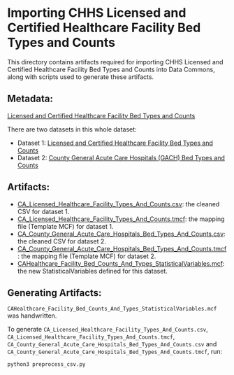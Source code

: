 # Importing CHHS Licensed and Certified Healthcare Facility Bed Types and Counts

This directory contains artifacts required for importing
CHHS Licensed and Certified Healthcare Facility Bed Types and Counts
into Data Commons, along with scripts used to generate these artifacts.

## Metadata:
[Licensed and Certified Healthcare Facility Bed Types and Counts](https://data.chhs.ca.gov/dataset/healthcare-facility-bed-types-and-counts)

There are two datasets in this whole dataset:
* Dataset 1: [Licensed and Certified Healthcare Facility Bed Types and Counts](https://data.chhs.ca.gov/dataset/09b8ad0e-aca6-4147-b78d-bdaad872f30b/resource/0997fa8e-ef7c-43f2-8b9a-94672935fa60/download/healthcare_facility_beds.xlsx)
* Dataset 2: [County General Acute Care Hospitals (GACH) Bed Types and Counts](https://data.chhs.ca.gov/dataset/09b8ad0e-aca6-4147-b78d-bdaad872f30b/resource/d6599aac-ff5e-4693-a295-9f9d646a1f06/download/ca_county_gach_bed_counts.xlsx)

## Artifacts:

- [CA_Licensed_Healthcare_Facility_Types_And_Counts.csv](CA_Licensed_Healthcare_Facility_Types_And_Counts.csv): the cleaned CSV for dataset 1.
- [CA_Licensed_Healthcare_Facility_Types_And_Counts.tmcf](CA_Licensed_Healthcare_Facility_Types_And_Counts.tmcf): the mapping file (Template MCF) for dataset 1.
- [CA_County_General_Acute_Care_Hospitals_Bed_Types_And_Counts.csv](CA_County_General_Acute_Care_Hospitals_Bed_Types_And_Counts.csv): the cleaned CSV for dataset 2.
- [CA_County_General_Acute_Care_Hospitals_Bed_Types_And_Counts.tmcf](CA_County_General_Acute_Care_Hospitals_Bed_Types_And_Counts.tmcf): the mapping file (Template MCF) for dataset 2.
- [CAHealthcare_Facility_Bed_Counts_And_Types_StatisticalVariables.mcf](CAHealthcare_Facility_Bed_Counts_And_Types_StatisticalVariables.mcf):
  the new StatisticalVariables defined for this dataset.

## Generating Artifacts:

`CAHealthcare_Facility_Bed_Counts_And_Types_StatisticalVariables.mcf` was handwritten.

To generate `CA_Licensed_Healthcare_Facility_Types_And_Counts.csv`, `CA_Licensed_Healthcare_Facility_Types_And_Counts.tmcf`, `CA_County_General_Acute_Care_Hospitals_Bed_Types_And_Counts.csv` and `CA_County_General_Acute_Care_Hospitals_Bed_Types_And_Counts.tmcf`, run:

```bash
python3 preprocess_csv.py
```
